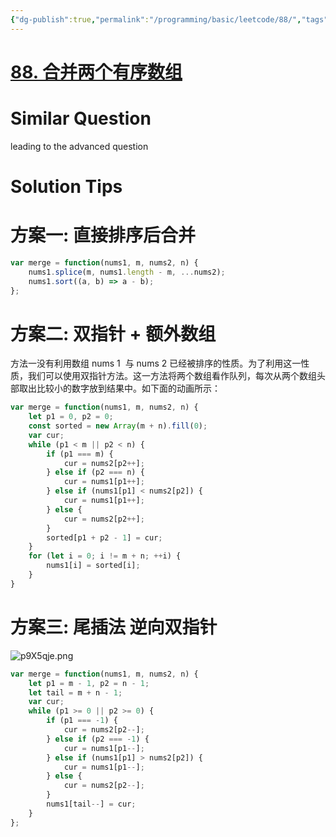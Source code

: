 ```yaml
---
{"dg-publish":true,"permalink":"/programming/basic/leetcode/88/","tags":["leetcode/pointer/double","leetcode/unsolved","leetcode/merge-sort"]}
---
```



# [88. 合并两个有序数组](https://leetcode.cn/problems/merge-sorted-array/)

# Similar Question

leading to the advanced question

# Solution Tips

# 方案一: 直接排序后合并

```js
var merge = function(nums1, m, nums2, n) {
    nums1.splice(m, nums1.length - m, ...nums2);
    nums1.sort((a, b) => a - b);
};
```

# 方案二: 双指针 + 额外数组

方法一没有利用数组 nums 1 ​ 与 nums 2 ​ 已经被排序的性质。为了利用这一性质，我们可以使用双指针方法。这一方法将两个数组看作队列，每次从两个数组头部取出比较小的数字放到结果中。如下面的动画所示：

```js
var merge = function(nums1, m, nums2, n) {
    let p1 = 0, p2 = 0;
    const sorted = new Array(m + n).fill(0);
    var cur;
    while (p1 < m || p2 < n) {
        if (p1 === m) {
            cur = nums2[p2++];
        } else if (p2 === n) {
            cur = nums1[p1++];
        } else if (nums1[p1] < nums2[p2]) {
            cur = nums1[p1++];
        } else {
            cur = nums2[p2++];
        }
        sorted[p1 + p2 - 1] = cur;
    }
    for (let i = 0; i != m + n; ++i) {
        nums1[i] = sorted[i];
    }
}
```

# 方案三: 尾插法 逆向双指针

![p9X5qje.png](https://s1.ax1x.com/2023/05/29/p9X5qje.png)

```js
var merge = function(nums1, m, nums2, n) {
    let p1 = m - 1, p2 = n - 1;
    let tail = m + n - 1;
    var cur;
    while (p1 >= 0 || p2 >= 0) {
        if (p1 === -1) {
            cur = nums2[p2--];
        } else if (p2 === -1) {
            cur = nums1[p1--];
        } else if (nums1[p1] > nums2[p2]) {
            cur = nums1[p1--];
        } else {
            cur = nums2[p2--];
        }
        nums1[tail--] = cur;
    }
};
```
